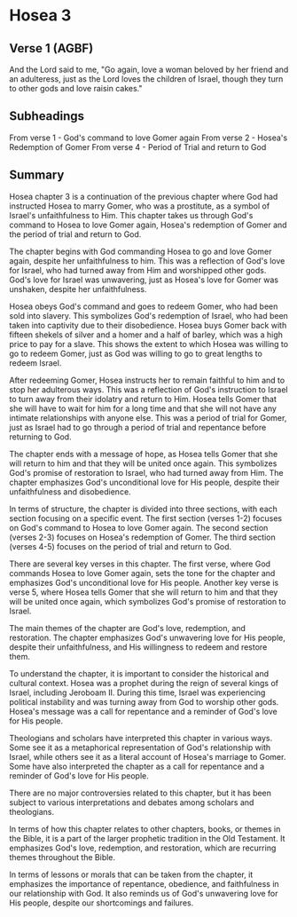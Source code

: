 # Hosea 3

## Verse 1 (AGBF)

And the Lord said to me, "Go again, love a woman beloved by her friend and an adulteress, just as the Lord loves the children of Israel, though they turn to other gods and love raisin cakes."

## Subheadings

From verse 1 - God's command to love Gomer again
From verse 2 - Hosea's Redemption of Gomer
From verse 4 - Period of Trial and return to God

## Summary

Hosea chapter 3 is a continuation of the previous chapter where God had instructed Hosea to marry Gomer, who was a prostitute, as a symbol of Israel's unfaithfulness to Him. This chapter takes us through God's command to Hosea to love Gomer again, Hosea's redemption of Gomer and the period of trial and return to God.

The chapter begins with God commanding Hosea to go and love Gomer again, despite her unfaithfulness to him. This was a reflection of God's love for Israel, who had turned away from Him and worshipped other gods. God's love for Israel was unwavering, just as Hosea's love for Gomer was unshaken, despite her unfaithfulness.

Hosea obeys God's command and goes to redeem Gomer, who had been sold into slavery. This symbolizes God's redemption of Israel, who had been taken into captivity due to their disobedience. Hosea buys Gomer back with fifteen shekels of silver and a homer and a half of barley, which was a high price to pay for a slave. This shows the extent to which Hosea was willing to go to redeem Gomer, just as God was willing to go to great lengths to redeem Israel.

After redeeming Gomer, Hosea instructs her to remain faithful to him and to stop her adulterous ways. This was a reflection of God's instruction to Israel to turn away from their idolatry and return to Him. Hosea tells Gomer that she will have to wait for him for a long time and that she will not have any intimate relationships with anyone else. This was a period of trial for Gomer, just as Israel had to go through a period of trial and repentance before returning to God.

The chapter ends with a message of hope, as Hosea tells Gomer that she will return to him and that they will be united once again. This symbolizes God's promise of restoration to Israel, who had turned away from Him. The chapter emphasizes God's unconditional love for His people, despite their unfaithfulness and disobedience.

In terms of structure, the chapter is divided into three sections, with each section focusing on a specific event. The first section (verses 1-2) focuses on God's command to Hosea to love Gomer again. The second section (verses 2-3) focuses on Hosea's redemption of Gomer. The third section (verses 4-5) focuses on the period of trial and return to God.

There are several key verses in this chapter. The first verse, where God commands Hosea to love Gomer again, sets the tone for the chapter and emphasizes God's unconditional love for His people. Another key verse is verse 5, where Hosea tells Gomer that she will return to him and that they will be united once again, which symbolizes God's promise of restoration to Israel.

The main themes of the chapter are God's love, redemption, and restoration. The chapter emphasizes God's unwavering love for His people, despite their unfaithfulness, and His willingness to redeem and restore them.

To understand the chapter, it is important to consider the historical and cultural context. Hosea was a prophet during the reign of several kings of Israel, including Jeroboam II. During this time, Israel was experiencing political instability and was turning away from God to worship other gods. Hosea's message was a call for repentance and a reminder of God's love for His people.

Theologians and scholars have interpreted this chapter in various ways. Some see it as a metaphorical representation of God's relationship with Israel, while others see it as a literal account of Hosea's marriage to Gomer. Some have also interpreted the chapter as a call for repentance and a reminder of God's love for His people.

There are no major controversies related to this chapter, but it has been subject to various interpretations and debates among scholars and theologians.

In terms of how this chapter relates to other chapters, books, or themes in the Bible, it is a part of the larger prophetic tradition in the Old Testament. It emphasizes God's love, redemption, and restoration, which are recurring themes throughout the Bible.

In terms of lessons or morals that can be taken from the chapter, it emphasizes the importance of repentance, obedience, and faithfulness in our relationship with God. It also reminds us of God's unwavering love for His people, despite our shortcomings and failures.